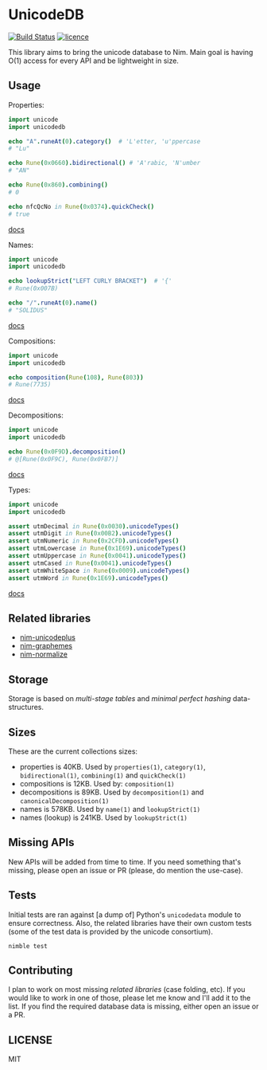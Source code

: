 # UnicodeDB

[![Build Status](https://img.shields.io/travis/nitely/nim-unicodedb.svg?style=flat-square)](https://travis-ci.org/nitely/nim-unicodedb)
[![licence](https://img.shields.io/github/license/nitely/nim-unicodedb.svg?style=flat-square)](https://raw.githubusercontent.com/nitely/nim-unicodedb/master/LICENSE)

This library aims to bring the unicode database to Nim. Main goal is
having O(1) access for every API and be lightweight in size.

## Usage

Properties:
```nim
import unicode
import unicodedb

echo "A".runeAt(0).category()  # 'L'etter, 'u'ppercase
# "Lu"

echo Rune(0x0660).bidirectional() # 'A'rabic, 'N'umber
# "AN"

echo Rune(0x860).combining()
# 0

echo nfcQcNo in Rune(0x0374).quickCheck()
# true
```
[docs](https://nitely.github.io/nim-unicodedb/unicodedb/properties.html)

Names:
```nim
import unicode
import unicodedb

echo lookupStrict("LEFT CURLY BRACKET")  # '{'
# Rune(0x007B)

echo "/".runeAt(0).name()
# "SOLIDUS"
```
[docs](https://nitely.github.io/nim-unicodedb/unicodedb/names.html)

Compositions:
```nim
import unicode
import unicodedb

echo composition(Rune(108), Rune(803))
# Rune(7735)
```
[docs](https://nitely.github.io/nim-unicodedb/unicodedb/compositions.html)

Decompositions:
```nim
import unicode
import unicodedb

echo Rune(0x0F9D).decomposition()
# @[Rune(0x0F9C), Rune(0x0FB7)]
```
[docs](https://nitely.github.io/nim-unicodedb/unicodedb/decompositions.html)

Types:
```nim
import unicode
import unicodedb

assert utmDecimal in Rune(0x0030).unicodeTypes()
assert utmDigit in Rune(0x00B2).unicodeTypes()
assert utmNumeric in Rune(0x2CFD).unicodeTypes()
assert utmLowercase in Rune(0x1E69).unicodeTypes()
assert utmUppercase in Rune(0x0041).unicodeTypes()
assert utmCased in Rune(0x0041).unicodeTypes()
assert utmWhiteSpace in Rune(0x0009).unicodeTypes()
assert utmWord in Rune(0x1E69).unicodeTypes()
```
[docs](https://nitely.github.io/nim-unicodedb/unicodedb/types.html)

## Related libraries

* [nim-unicodeplus](https://github.com/nitely/nim-unicodeplus)
* [nim-graphemes](https://github.com/nitely/nim-graphemes)
* [nim-normalize](https://github.com/nitely/nim-normalize)

## Storage

Storage is based on *multi-stage tables* and
*minimal perfect hashing* data-structures.

## Sizes

These are the current collections sizes:

* properties is 40KB. Used by `properties(1)`, `category(1)`,
  `bidirectional(1)`, `combining(1)` and `quickCheck(1)`
* compositions is 12KB. Used by: `composition(1)`
* decompositions is 89KB. Used by `decomposition(1)`
  and `canonicalDecomposition(1)`
* names is 578KB. Used by `name(1)` and `lookupStrict(1)`
* names (lookup) is 241KB. Used by `lookupStrict(1)`

## Missing APIs

New APIs will be added from time to time. If you need
something that's missing, please open an issue or PR
(please, do mention the use-case).

## Tests

Initial tests are ran against [a dump of] Python's
`unicodedata` module to ensure correctness.
Also, the related libraries have their own custom tests
(some of the test data is provided by the unicode consortium).

```
nimble test
```

## Contributing

I plan to work on most missing *related
libraries* (case folding, etc). If you would
like to work in one of those, please let me
know and I'll add it to the list. If you find
the required database data is missing, either open an
issue or a PR.

## LICENSE

MIT

